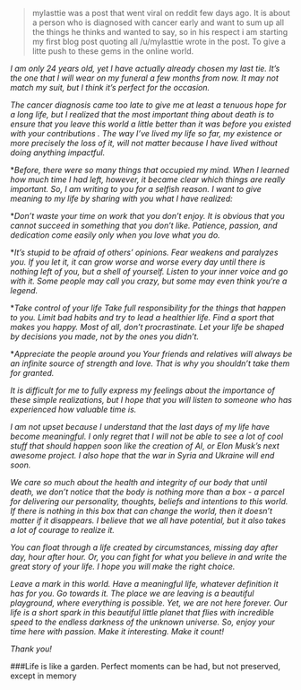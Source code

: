 >mylasttie was a post that went viral on reddit few days ago. It is about a person who is diagnosed with cancer early and want to sum up all the things he thinks and wanted to say, so in his respect i am starting my first blog post quoting all /u/mylasttie wrote in the post. To give a litte push to these gems in the online world.


*I am only 24 years old, yet I have actually already chosen my last tie. It’s the one that I will wear on my funeral a few months from now. It may not match my suit, but I think it’s perfect for the occasion.*

*The cancer diagnosis came too late to give me at least a tenuous hope for a long life, but I realized that the most important thing about death is to ensure that you leave this world a little better than it was before you existed with your contributions . The way I’ve lived my life so far, my existence or more precisely the loss of it, will not matter because I have lived without doing anything impactful.*

**Before, there were so many things that occupied my mind. When I learned how much time I had left, however, it became clear which things are really important. So, I am writing to you for a selfish reason. I want to give meaning to my life by sharing with you what I have realized:*

**Don’t waste your time on work that you don’t enjoy. It is obvious that you cannot succeed in something that you don’t like. Patience, passion, and dedication come easily only when you love what you do.*

**It’s stupid to be afraid of others’ opinions. Fear weakens and paralyzes you. If you let it, it can grow worse and worse every day until there is nothing left of you, but a shell of yourself. Listen to your inner voice and go with it. Some people may call you crazy, but some may even think you‘re a legend.*

**Take control of your life Take full responsibility for the things that happen to you. Limit bad habits and try to lead a healthier life. Find a sport that makes you happy. Most of all, don’t procrastinate. Let your life be shaped by decisions you made, not by the ones you didn’t.*

**Appreciate the people around you Your friends and relatives will always be an infinite source of strength and love. That is why you shouldn’t take them for granted.*

*It is difficult for me to fully express my feelings about the importance of these simple realizations, but I hope that you will listen to someone who has experienced how valuable time is.*

*I am not  upset because I understand that the last days of my life have become meaningful. I only regret that I will not be able to see a lot of cool stuff that should happen soon like the creation of AI, or Elon Musk’s next awesome project. I also hope that the war in Syria and Ukraine will end soon.*

*We care so much about the health and integrity of our body that until death, we don’t notice that the body is nothing more than a box - a parcel for delivering our personality, thoughts, beliefs and intentions to this world. If there is nothing in this box that can change the world, then it doesn’t matter if it disappears. I believe that we all have potential, but it also takes a lot of courage to realize it.*

*You can float through a life created by circumstances, missing day after day, hour after hour. Or, you can fight for what you believe in and write the great story of your life. I hope you will make the right choice.*

*Leave a mark in this world. Have a meaningful life, whatever definition it has for you. Go towards it. The place we are leaving is a beautiful playground, where everything is possible. Yet, we are not here forever. Our life is a short spark in this beautiful little planet that flies with incredible speed to the endless darkness of the unknown universe. So, enjoy your time here with passion. Make it interesting. Make it count!*

*Thank you!*

###Life is like a garden. Perfect moments can be had, but not preserved, except in memory

